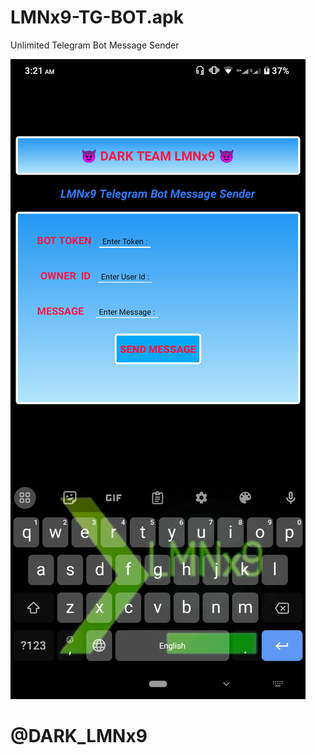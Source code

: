 # LMNx9-TG-BOT.apk
Unlimited Telegram Bot Message Sender

![logo](https://github.com/LMNx9-JOHNY/LMNx9-TG-BOT.apk/blob/main/Screenshot_20231124-032114.png)

# @DARK_LMNx9
